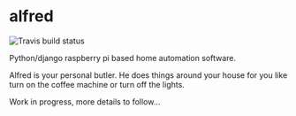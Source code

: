# alfred

![Travis build status](https://travis-ci.org/lukeryannetnz/alfred.svg?branch=master)

Python/django raspberry pi based home automation software.

Alfred is your personal butler. He does things around your house for you like turn on the coffee machine or turn off the lights.


Work in progress, more details to follow...
